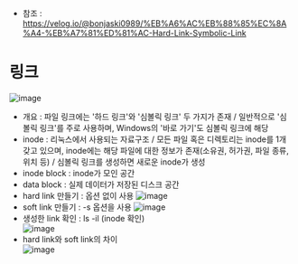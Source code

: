 * 참조 : https://velog.io/@bonjaski0989/%EB%A6%AC%EB%88%85%EC%8A%A4-%EB%A7%81%ED%81%AC-Hard-Link-Symbolic-Link

링크
====
![image](https://user-images.githubusercontent.com/70207093/184623801-5d494ba6-35c6-439e-981f-b6b656f34d1d.png)
* 개요 : 파일 링크에는 '하드 링크'와 '심볼릭 링크' 두 가지가 존재 / 일반적으로 '심볼릭 링크'를 주로 사용하며, Windows의 '바로 가기'도 심볼릭 링크에 해당
* inode : 리눅스에서 사용되는 자료구조 / 모든 파일 혹은 디렉토리는 inode를 1개 갖고 있으며, inode에는 해당 파일에 대한 정보가 존재(소유권, 허가권, 파일 종류, 위치 등) / 심볼릭 링크를 생성하면 새로운 inode가 생성
* inode block : inode가 모인 공간
* data block : 실제 데이터가 저장된 디스크 공간
* hard link 만들기 : 옵션 없이 사용
  ![image](https://user-images.githubusercontent.com/70207093/184624460-67df742b-b782-4779-802a-e9c971587860.png)
* soft link 만들기 : -s 옵션을 사용
  ![image](https://user-images.githubusercontent.com/70207093/184624641-d23d30a2-9256-4522-9750-09ec86009341.png)
* 생성한 link 확인 : ls -il (inode 확인)</br>
  ![image](https://user-images.githubusercontent.com/70207093/184624768-d9c01540-a251-4625-897f-c05e26c48eb1.png)
* hard link와 soft link의 차이</br>
  ![image](https://user-images.githubusercontent.com/70207093/184624955-dfa8e457-56c2-447a-8627-10692570c55b.png)
